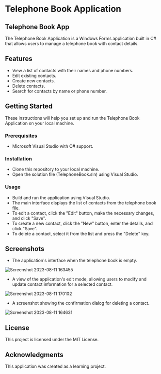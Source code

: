 # Telephone Book Application

## Telephone Book App

The Telephone Book Application is a Windows Forms application built in C# that allows users to manage a telephone book with contact details.

## Features

+    View a list of contacts with their names and phone numbers.
+    Edit existing contacts.
+    Create new contacts.
+    Delete contacts.
+    Search for contacts by name or phone number.

## Getting Started

These instructions will help you set up and run the Telephone Book Application on your local machine.

### Prerequisites

+    Microsoft Visual Studio with C# support.

### Installation

+    Clone this repository to your local machine.
+    Open the solution file (TelephoneBook.sln) using Visual Studio.

### Usage

+    Build and run the application using Visual Studio.
+    The main interface displays the list of contacts from the telephone book file.
+    To edit a contact, click the "Edit" button, make the necessary changes, and click "Save".
+    To create a new contact, click the "New" button, enter the details, and click "Save".
+    To delete a contact, select it from the list and press the "Delete" key.

## Screenshots

+    The application's interface when the telephone book is empty.

![Screenshot 2023-08-11 163455](https://github.com/MohammadMahdi-Abdolhosseini/Telephone-Book/assets/124064917/286c7361-8e60-41f2-bde7-8c21ed9e070a)

+    A view of the application's edit mode, allowing users to modify and update contact information for a selected contact.

![Screenshot 2023-08-11 170102](https://github.com/MohammadMahdi-Abdolhosseini/Telephone-Book/assets/124064917/bdf19d15-16e2-45af-a7cc-6fbc5eb20f1c)

+    A screenshot showing the confirmation dialog for deleting a contact.

![Screenshot 2023-08-11 164631](https://github.com/MohammadMahdi-Abdolhosseini/Telephone-Book/assets/124064917/42701462-9291-4ff6-b919-8c3b38277ab1)

## License

This project is licensed under the MIT License.

## Acknowledgments

This application was created as a learning project.
